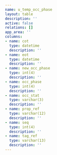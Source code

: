 ```yaml
---
name: u_temp_occ_phase
layout: table
description: ''
active: false
relations: []
app_area: ''
columns:
- name: cot
  type: datetime
  description: ''
- name: eot
  type: datetime
  description: ''
- name: new_occ_phase
  type: int(4)
  description: ''
- name: occ_phase
  type: int(4)
  description: ''
- name: occ_stat
  type: varchar(3)
  description: ''
- name: prop_ref
  type: varchar(12)
  description: ''
- name: seq
  type: int(4)
  description: ''
- name: tag_ref
  type: varchar(13)
  description: ''
---
```


